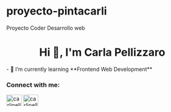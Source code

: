 # proyecto-pintacarli
Proyecto Coder Desarrollo web
<h1 align="center">Hi 👋, I'm Carla Pellizzaro</h1>
- 🌱 I’m currently learning **Frontend Web Development**

<h3 align="left">Connect with me:</h3>
<p align="left">
<a href="https://twitter.com/carlipelli" target="blank"><img align="center" src="https://raw.githubusercontent.com/rahuldkjain/github-profile-readme-generator/master/src/images/icons/Social/twitter.svg" alt="carlipelli" height="30" width="40" /></a>
<a href="https://instagram.com/carlipelli" target="blank"><img align="center" src="https://raw.githubusercontent.com/rahuldkjain/github-profile-readme-generator/master/src/images/icons/Social/instagram.svg" alt="carlipelli" height="30" width="40" /></a>
</p>